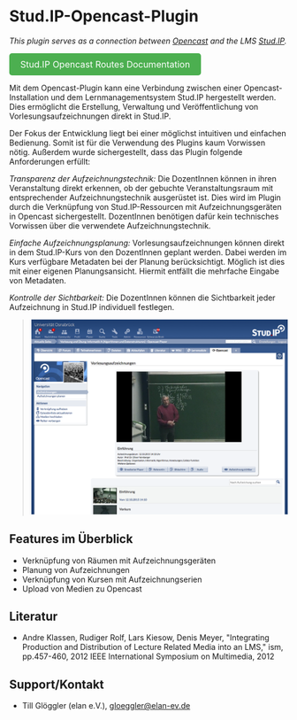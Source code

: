 <style>
.button {
  display: inline-block;
  padding: 10px 20px;
  background-color: #4CAF50;
  color: white;
  text-align: center;
  text-decoration: none;
  font-size: 16px;
  border-radius: 5px;
  transition: background-color 0.3s;
}

.button:hover {
  background-color: #45a049;
}
</style>

Stud.IP-Opencast-Plugin
=======================

*This plugin serves as a connection between [Opencast](http://opencast.org) and
the LMS [Stud.IP](http://studip.de/).*

<a href="studip_opencast_routes.html" class="button">Stud.IP Opencast Routes Documentation</a>

Mit dem Opencast-Plugin kann eine Verbindung zwischen einer
Opencast-Installation und dem Lernmanagementsystem Stud.IP hergestellt werden.
Dies ermöglicht die Erstellung, Verwaltung und Veröffentlichung von
Vorlesungsaufzeichnungen direkt in Stud.IP.

Der Fokus der Entwicklung liegt bei einer möglichst intuitiven und einfachen
Bedienung. Somit ist für die Verwendung des Plugins kaum Vorwissen nötig.
Außerdem wurde sichergestellt, dass das Plugin folgende
Anforderungen erfüllt:

*Transparenz der Aufzeichnungstechnik:* Die DozentInnen können in ihren
Veranstaltung direkt erkennen, ob der gebuchte Veranstaltungsraum mit
entsprechender Aufzeichnungstechnik ausgerüstet ist. Dies wird im Plugin durch
die Verknüpfung von Stud.IP-Ressourcen mit Aufzeichnungsgeräten in Opencast
sichergestellt. DozentInnen benötigen dafür kein technisches Vorwissen über
die verwendete Aufzeichnungstechnik.

*Einfache Aufzeichnungsplanung:* Vorlesungsaufzeichnungen können direkt in dem
Stud.IP-Kurs von den DozentInnen geplant werden. Dabei werden im Kurs
verfügbare Metadaten bei der Planung berücksichtigt. Möglich ist dies mit einer
eigenen Planungsansicht. Hiermit entfällt die mehrfache Eingabe von Metadaten.

*Kontrolle der Sichtbarkeit:* Die DozentInnen können die Sichtbarkeit jeder
Aufzeichnung in Stud.IP individuell festlegen.

> ![Das Opencast-Stud.IP-Plugin](images/opencastplayer.png)


Features im Überblick
---------------------

- Verknüpfung von Räumen mit Aufzeichnungsgeräten
- Planung von Aufzeichnungen
- Verknüpfung von Kursen mit Aufzeichnungserien
- Upload von Medien zu Opencast


Literatur
---------

- Andre Klassen, Rudiger Rolf, Lars Kiesow, Denis Meyer, "Integrating
  Production and Distribution of Lecture Related Media into an LMS," ism,
  pp.457-460, 2012 IEEE International Symposium on Multimedia, 2012


Support/Kontakt
---------------

- Till Glöggler (elan e.V.), gloeggler@elan-ev.de
